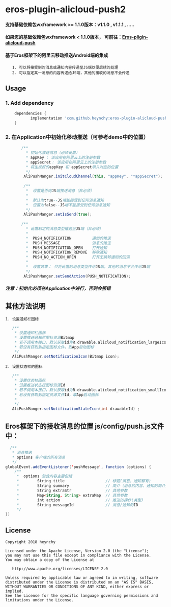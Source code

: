 # eros-plugin-alicloud-push2

#### 支持基础依赖包wxframework >= 1.1.0版本：v1.1.0 ,  v1.1.1 , ..... 

#### 如果您的基础依赖包wxframework < 1.1.0版本， 可前往：[Eros-pligin-alicloud-push](https://github.com/heynchy/eros-plugin-alicloud-push)

#### 基于Eros框架下的阿里云移动推送Android端的集成
       1. 可以将接受到的消息或通知内容传递至JS端以便后续的处理
       2. 可以指定某一消息的内容传递给JS端，其他的接收的消息不会传递
## Usage
### 1. Add dependency
```groovy
	dependencies {
	       implementation 'com.github.heynchy:eros-plugin-alicloud-push2:v0.0.5'
	}
```
### 2. 在Application中初始化移动推送（可参考demo中的位置）
```java
       /**
         * 初始化推送信息（必须设置）
         * appKey : 该应用在阿里云上的注册参数
         * appSecret： 该应用在阿里云上的注册参数
         * 将生成好的appKey 和 appSecret填入对应的位置
         */
        AliPushManger.initCloudChannel(this, "appKey", "*appSecret");
        
        /**
         *  设置是否向JS端推送消息（非必须）
         *
         *  默认为true--JS端能接受到任何消息通知
         *  设置为false--JS端不能接受到任何消息通知
         */
        AliPushManger.setIsSend(true);
        
       /**
         * 设置制定的消息类型推送至JS端（非必须）
         *
         *  PUSH_NOTIFICATION         通知的推送
         *  PUSH_MESSAGE              消息的推送
         *  PUSH_NOTIFICATION_OPEN    打开通知
         *  PUSH_NOTIFICATION_REMOVE  移除通知
         *  PUSH_NO_ACTION_OPEN       打开无跳转通知的回调
         *
         *  设置效果： 只将设置的消息类型传给JS端，其他的消息不会传给JS端
         */
        AliPushManger.setSendAction(PUSH_NOTIFICATION);
```
##### 注意：初始化必须在Application中进行，否则会报错

## 其他方法说明
    1. 设置通知栏图标
 ```java
    /**
     * 设置通知栏图标
     * 设置推送通知栏图标资源Bitmap
     * 若不调用本接口，默认获取id为R.drawable.alicloud_notification_largeIcon的资源文件
     * 若没有获取到指定图标文件，取App启动图标
     */
    AliPushManger.setNotificationIcon(Bitmap icon);
 ```
    2. 设置状态栏的图标
 ```java
    /**
     * 设置状态栏图标
     * 设置推送状态栏图标资源Id
     * 若不调用本接口，默认获取id为R.drawable.alicloud_notification_smallIcon的资源文件
     * 若没有获取到指定资源文件Id，取App启动图标
     *
     */
    AliPushManger.setNotificationStateIcon(int drawableId) ;
 ```

## Eros框架下的接收消息的位置 js/config/push.js文件中：
```java
  /**
   * 消息推送
   * options 客户端的所有消息
   */
globalEvent.addEventListener('pushMessage', function (options) {
    /** 
     *  options 包含内容主要包括  
     *        String title                  // 标题(消息，通知都有)
     *        String summary                // 简介（消息的内容，通知的简介）
     *        String extraStr               // 其他参数
     *        Map<String, String> extraMap  // 其他参数
     *        int action                    // 推送的操作(类型)
     *        String messageId              // 消息/通知的ID
     */
})
```


License
---------
    Copyright 2018 heynchy

    Licensed under the Apache License, Version 2.0 (the "License");
    you may not use this file except in compliance with the License.
    You may obtain a copy of the License at

       http://www.apache.org/licenses/LICENSE-2.0

    Unless required by applicable law or agreed to in writing, software
    distributed under the License is distributed on an "AS IS" BASIS,
    WITHOUT WARRANTIES OR CONDITIONS OF ANY KIND, either express or implied.
    See the License for the specific language governing permissions and
    limitations under the License.


